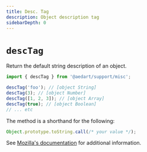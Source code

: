 ```yaml
---
title: Desc. Tag
description: Object description tag
sidebarDepth: 0
---
```


# `descTag`

Return the default string description of an object.

```js
import { descTag } from '@aedart/support/misc';

descTag('foo'); // [object String]
descTag(3); // [object Number]
descTag([1, 2, 3]); // [object Array]
descTag(true); // [object Boolean]
// ... etc
```

The method is a shorthand for the following:

```js
Object.prototype.toString.call(/* your value */);
```

See [Mozilla's documentation](https://developer.mozilla.org/en-US/docs/Web/JavaScript/Reference/Global_Objects/Symbol/toStringTag) for additional information.

